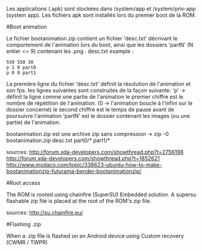 

Les applications (.apk) sont stockées dans /system/app et /system/priv-app (system app). Les fichiers apk sont installés lors du premier boot de la ROM.


#Boot animation

Le fichier bootanimation.zip contient un fichier 'desc.txt' décrivant le comportement de l'animation lors du boot, ainsi que les 
dossiers 'partN' (N entier <= 9) contenant les .png .
desc.txt example :
```
550 550 30
p 1 0 part0
p 0 0 part1
```

La première ligne du fichier 'desc.txt' définit la résolution de l'animation et son fps.
les lignes suivantes sont construites de la façon suivante:
'p' -> définit la ligne comme une partie de l'animation
le premier chiffre est le nombre de répétition de l'animation. (0 -> l'animation boucle à l'infini sur le dossier concerné)
le second chiffre est le temps de pause avant de poursuivre l'animation
'partN' est le dossier contenant les images (ou une partie) de l'animation.

bootanimation.zip est une archive zip sans compression -> zip -0 bootanimation.zip desc.txt part0/* part1/*


sources:
http://forum.xda-developers.com/showthread.php?t=2756198
http://forum.xda-developers.com/showthread.php?t=1852621
http://www.modaco.com/topic/338623-ubuntu-how-to-make-bootanimationzip-futurama-bender-bootanimationzip/


#Root access

The ROM is rooted using chainfire (SuperSU) Embedded solution. A supersu flashable zip file is placed at the root of the ROM's zip file.


sources:
http://su.chainfire.eu/


#Flashing .zip

When a .zip file is flashed on an Android device using Custom recovery (CWMR / TWPR)